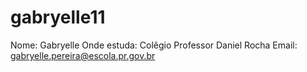 # gabryelle11
Nome: Gabryelle 
Onde estuda: Colêgio Professor Daniel Rocha
Email: gabryelle.pereira@escola.pr.gov.br
